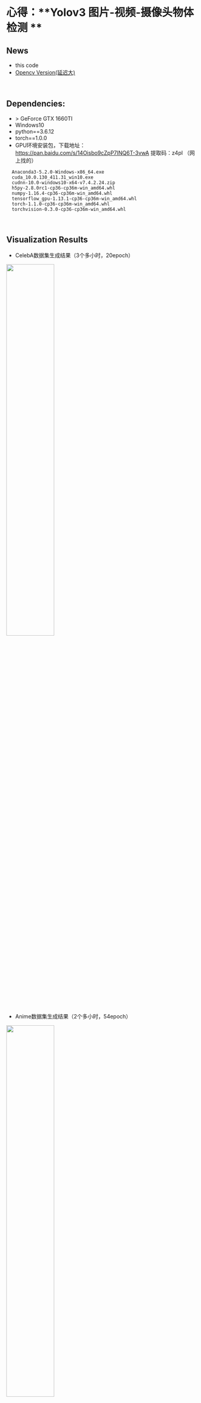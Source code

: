 # 心得：**Yolov3 图片-视频-摄像头物体检测 **

## News
* this code 
* [Opencv Version(延迟大)](https://github.com/xiaoxiaokaiyan/New_Opencv_Phone_Object_Detection)
&nbsp;
<br/>


## Dependencies:
* &gt; GeForce GTX 1660TI
* Windows10
* python==3.6.12
* torch==1.0.0
* GPU环境安装包，下载地址：https://pan.baidu.com/s/14Oisbo9cZpP7INQ6T-3vwA 提取码：z4pl （网上找的）
```
  Anaconda3-5.2.0-Windows-x86_64.exe
  cuda_10.0.130_411.31_win10.exe
  cudnn-10.0-windows10-x64-v7.4.2.24.zip
  h5py-2.8.0rc1-cp36-cp36m-win_amd64.whl
  numpy-1.16.4-cp36-cp36m-win_amd64.whl
  tensorflow_gpu-1.13.1-cp36-cp36m-win_amd64.whl
  torch-1.1.0-cp36-cp36m-win_amd64.whl
  torchvision-0.3.0-cp36-cp36m-win_amd64.whl
```
<br/>


## Visualization Results
* CelebA数据集生成结果（3个多小时，20epoch）
<img src="https://github.com/xiaoxiaokaiyan/New_Pytorch_WGAN_Celeba_Oxford102flowers_Anime/blob/main/result2_fake_images-norm-20.png" width = 50% height =50%  div align=center />

* Anime数据集生成结果（2个多小时，54epoch）
<img src="https://github.com/xiaoxiaokaiyan/New_Pytorch_WGAN_Celeba_Oxford102flowers_Anime/blob/main/result3_fake_images-norm-54.png" width = 50% height =50%  div align=center />

* Oxford_102_flowers数据集生成结果（4个多小时，694epoch）
<img src="https://github.com/xiaoxiaokaiyan/New_Pytorch_WGAN_Celeba_Oxford102flowers_Anime/blob/main/result1_fake_images-norm-694.png" width = 50% height =50% div align=center />
&nbsp;
<br/>


## Public Zoo:
* coco.names、yolov3.cfg、yolov3.weights。
  * YOLOv3模型文件 link:[链接：https://pan.baidu.com/s/1M8EVfUZ7NCWV5yJMuK2LbQ 提取码：u41w](https://pan.baidu.com/s/1M8EVfUZ7NCWV5yJMuK2LbQ)
<br/>

## Experience：
### （1）代码问题  
```  
      出现：RuntimeError: invalid argument 0: Sizes of tensors must match except in dime
      这种错误有两种可能：
          1.你输入的图像数据的维度不完全是一样的，比如是训练的数据有100组，其中99组是256*256，但有一组是384*384，这样会导致Pytorch的检查程序报错。
          2.比较隐晦的batchsize的问题，Pytorch中检查你训练维度正确是按照每个batchsize的维度来检查的，比如你有1000组数据（假设每组数据为三通道256px*256px的图像），batchsize为4，那么每次训练             则提取(4,3,256,256)维度的张量来训练，刚好250个epoch解决(250*4=1000)。但是如果你有999组数据，你继续使用batchsize为4的话，这样999和4并不能整除，你在训练前249组时的张量维度都为               (4,3,256,256)但是最后一个批次的维度为(3,3,256,256)，Pytorch检查到(4,3,256,256) != (3,3,256,256)，维度不匹配，自然就会报错了，这可以称为一个小bug。
      解决办法：
          对于第一种：整理一下你的数据集保证每个图像的维度和通道数都一直即可。（本文的解决方法）
          对于第二种：挑选一个可以被数据集个数整除的batchsize或者直接把batchsize设置为1即可。

```  



## References:
* [WGAN-GP训练流程---对本代码的详细讲解](https://mathpretty.com/11133.html)
* [https://github.com/wmn7/ML_Practice/tree/master/2019_09_09](https://github.com/wmn7/ML_Practice/tree/master/2019_09_09)
* [RuntimeError: invalid argument 0: Sizes of tensors must match except in dimension 0. Got 544 and 1935 in dimension 2 at ../aten/src/TH/generic/THTensor.cpp:711](https://www.cnblogs.com/zxj9487/p/11531888.html)
* [PyTorch修炼二、带你详细了解并使用Dataset以及DataLoader](https://zhuanlan.zhihu.com/p/128679151)
* [更多GAN变种的实现：https://github.com/LynnHo/DCGAN-LSGAN-WGAN-GP-DRAGAN-Tensorflow-2](https://github.com/LynnHo/DCGAN-LSGAN-WGAN-GP-DRAGAN-Tensorflow-2)
* [深度学习与TensorFlow 2入门实战（完整版）](https://www.bilibili.com/video/BV1HV411q7xD?from=search&seid=14089320887830328110)---龙曲良
* [https://towardsdatascience.com/understanding-variational-autoencoders-vaes-f70510919f73](https://towardsdatascience.com/understanding-variational-autoencoders-vaes-f70510919f73) ---[Joseph Rocca](https://medium.com/@joseph.rocca)
* [https://zhuanlan.zhihu.com/p/24767059](https://zhuanlan.zhihu.com/p/24767059)
* [更多GAN变种的论文：https://github.com/hindupuravinash/the-gan-zoo](https://github.com/hindupuravinash/the-gan-zoo)
* [https://reiinakano.github.io/gan-playground/在线构建GAN](https://reiinakano.github.io/gan-playground/)














# A PyTorch implementation of a YOLO v3 Object Detector

[UPDATE] : This repo serves as a driver code for my research. I just graduated college, and am very busy looking for research internship / fellowship roles before eventually applying for a masters. I won't have the time to look into issues for the time being. Thank you.


This repository contains code for a object detector based on [YOLOv3: An Incremental Improvement](https://pjreddie.com/media/files/papers/YOLOv3.pdf), implementedin PyTorch. The code is based on the official code of [YOLO v3](https://github.com/pjreddie/darknet), as well as a PyTorch 
port of the original code, by [marvis](https://github.com/marvis/pytorch-yolo2). One of the goals of this code is to improve
upon the original port by removing redundant parts of the code (The official code is basically a fully blown deep learning 
library, and includes stuff like sequence models, which are not used in YOLO). I've also tried to keep the code minimal, and 
document it as well as I can. 

### Tutorial for building this detector from scratch
If you want to understand how to implement this detector by yourself from scratch, then you can go through this very detailed 5-part tutorial series I wrote on Paperspace. Perfect for someone who wants to move from beginner to intermediate pytorch skills. 

[Implement YOLO v3 from scratch](https://blog.paperspace.com/how-to-implement-a-yolo-object-detector-in-pytorch/)

As of now, the code only contains the detection module, but you should expect the training module soon. :) 





## Detection Example

![Detection Example](https://i.imgur.com/m2jwneng.png)
## Running the detector

### On single or multiple images

Clone, and `cd` into the repo directory. The first thing you need to do is to get the weights file
This time around, for v3, authors has supplied a weightsfile only for COCO [here](https://pjreddie.com/media/files/yolov3.weights), and place 

the weights file into your repo directory. Or, you could just type (if you're on Linux)

```
wget https://pjreddie.com/media/files/yolov3.weights 
python detect.py --images imgs --det det 
```


`--images` flag defines the directory to load images from, or a single image file (it will figure it out), and `--det` is the directory
to save images to. Other setting such as batch size (using `--bs` flag) , object threshold confidence can be tweaked with flags that can be looked up with. 

```
python detect.py -h
```

### Speed Accuracy Tradeoff
You can change the resolutions of the input image by the `--reso` flag. The default value is 416. Whatever value you chose, rememeber **it should be a multiple of 32 and greater than 32**. Weird things will happen if you don't. You've been warned. 

```
python detect.py --images imgs --det det --reso 320
```

### On Video
For this, you should run the file, video_demo.py with --video flag specifying the video file. The video file should be in .avi format
since openCV only accepts OpenCV as the input format. 

```
python video_demo.py --video video.avi
```

Tweakable settings can be seen with -h flag. 

### Speeding up Video Inference

To speed video inference, you can try using the video_demo_half.py file instead which does all the inference with 16-bit half 
precision floats instead of 32-bit float. I haven't seen big improvements, but I attribute that to having an older card 
(Tesla K80, Kepler arch). If you have one of cards with fast float16 support, try it out, and if possible, benchmark it. 

### On a Camera
Same as video module, but you don't have to specify the video file since feed will be taken from your camera. To be precise, 
feed will be taken from what the OpenCV, recognises as camera 0. The default image resolution is 160 here, though you can change it with `reso` flag.

```
python cam_demo.py
```
You can easily tweak the code to use different weightsfiles, available at [yolo website](https://pjreddie.com/darknet/yolo/)

NOTE: The scales features has been disabled for better refactoring.
### Detection across different scales
YOLO v3 makes detections across different scales, each of which deputise in detecting objects of different sizes depending upon whether they capture coarse features, fine grained features or something between. You can experiment with these scales by the `--scales` flag. 

```
python detect.py --scales 1,3
```


